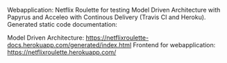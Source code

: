 Webapplication: Netflix Roulette for testing Model Driven Architecture with Papyrus and Acceleo with Continous Delivery (Travis CI and Heroku). 
Generated static code documentation: 


Model Driven Architecture: https://netflixroulette-docs.herokuapp.com/generated/index.html
Frontend for webapplication: https://netflixroulette.herokuapp.com/
